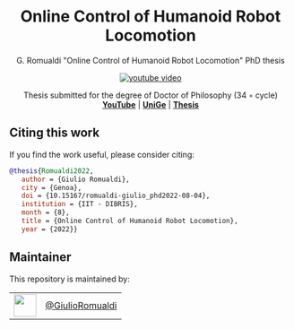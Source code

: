 <h1 align="center">
 Online Control of Humanoid Robot Locomotion
</h1>

<div align="center">

G. Romualdi "Online Control of Humanoid Robot Locomotion" PhD thesis

</div>


<p align="center">
<a href="https://www.youtube.com/watch?v=VJ7CXwclDuQ"><img src="http://img.youtube.com/vi/VJ7CXwclDuQ/0.jpg" alt="youtube video" class="center"/></a>
</p>


<div align="center">
Thesis submitted for the degree of Doctor of Philosophy (34 ◦ cycle)
</div>
 
<div align="center">
  <a href="https://www.youtube.com/watch?v=VJ7CXwclDuQ"><b>YouTube</b></a> | 
  <a href="https://iris.unige.it/handle/11567/1092976"><b>UniGe</b></a> |
  <a href="https://romualdi.github.io/romualdi-phd-thesis/romualdi-phd-thesis.pdf ."><b>Thesis</b></a> 
</div>



## Citing this work

If you find the work useful, please consider citing:

```bibtex
@thesis{Romualdi2022,
   author = {Giulio Romualdi},
   city = {Genoa},
   doi = {10.15167/romualdi-giulio_phd2022-08-04},
   institution = {IIT - DIBRIS},
   month = {8},
   title = {Online Control of Humanoid Robot Locomotion},
   year = {2022}}
```



## Maintainer

This repository is maintained by:

|                                                              |                                                      |
| :----------------------------------------------------------: | :--------------------------------------------------: |
| [<img src="https://github.com/GiulioRomualdi.png" width="40">](https://github.com/GiulioRomualdi) | [@GiulioRomualdi](https://github.com/GiulioRomualdi) |

